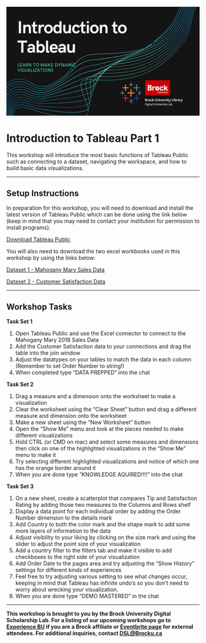 ![Tool Logo](Intro-Tableau.jpg)


# Introduction to Tableau Part 1
This workshop will introduce the most basic functions of Tableau Public such as connecting to a dataset, navigating the workspace, and how to build basic data visualizations.

----

## Setup Instructions
In preparation for this workshop, you will need to download and install the latest version of Tableau Public which can be done using the link below (keep in mind that you may need to contact your institution for permission to install programs).
  
[Download Tableau Public](https://public.tableau.com/s/download/public/pc64)

You will also need to download the two excel workbooks used in this workshop by using the links below:

[Dataset 1 - Mahogany Mary Sales Data](https://github.com/BrockDSL/Introduction-To-Tableau-Part-1/raw/master/Workshop%20Datasets/Mahogany%20Mary%202018%20Sales%20Data.xlsx)  
  
[Dataset 2 - Customer Satisfaction Data](https://github.com/BrockDSL/Introduction-To-Tableau-Part-1/raw/master/Workshop%20Datasets/Customer%20Satisfaction%20Mahogany%20Mary%202018.xlsx)


----

## Workshop Tasks
**Task Set 1**

1. Open Tableau Public and use the Excel connector to connect to the Mahogany Mary 2018 Sales Data
2. Add the Customer Satisfaction data to your connections and drag the table into the join window
3. Adjust the datatypes on your tables to match the data in each column (Remember to set Order Number to string!)
4. When completed type “DATA PREPPED” into the chat


**Task Set 2**

1. Drag a measure and a dimension onto the worksheet to make a visualization
2. Clear the worksheet using the “Clear Sheet” button and drag a different measure and dimension onto the worksheet
3. Make a new sheet using the “New Worksheet” button
4. Open the “Show Me” menu and look at the pieces needed to make different visualizations
5. Hold CTRL (or CMD on mac) and select some measures and dimensions then click on one of the highlighted visualizations in the “Show Me” menu to make it
6. Try selecting different highlighted visualizations and notice of which one has the orange border around it
7. When you are done type “KNOWLEDGE AQUIRED!!!!” into the chat

**Task Set 3**

1. On a new sheet, create a scatterplot that compares Tip and Satisfaction Rating by adding those two measures to the Columns and Rows shelf
2. Display a data point for each individual order by adding the Order Number dimension to the details mark
3. Add Country to both the color mark and the shape mark to add some more layers of information to the data
4. Adjust visibility to your liking by clicking on the size mark and using the slider to adjust the point size of your visualization
5. Add a country filter to the filters tab and make it visible to add checkboxes to the right side of your visualization
6. Add Order Date to the pages area and try adjusting the “Show History” settings for different kinds of experiences
7. Feel free to try adjusting various setting to see what changes occur, keeping in mind that Tableau has infinite undo’s so you don’t need to worry about wrecking your visualization.
8. When you are done type “DEMO MASTERED” in the chat

----

**This workshop is brought to you by the Brock University Digital Scholarship Lab.  For a listing of our upcoming workshops go to [Experience BU](https://experiencebu.brocku.ca/organization/dsl) if you are a Brock affiliate or [Eventbrite page](https://www.eventbrite.ca/o/brock-university-digital-scholarship-lab-21661627350) for external attendees.  For additional inquiries, contact [DSL@Brocku.ca](mailto:DSL@Brocku.ca)**


